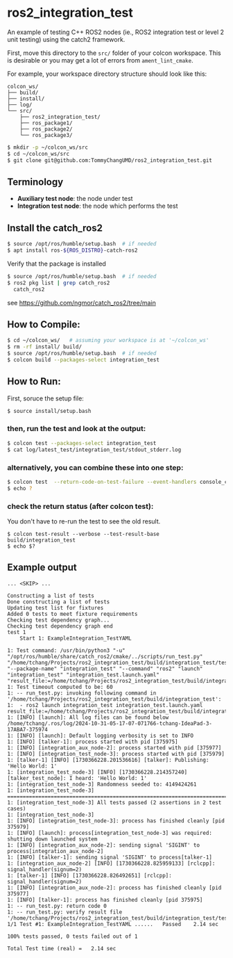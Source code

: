 # ros2_integration_test

An example of testing C++ ROS2 nodes (ie., ROS2 integration test or level 2 unit testing) using the catch2 framework. 

First, move this directory to the `src/` folder of your colcon
workspace.  This is desirable or you may get a lot of errors from
`ament_lint_cmake`.

For example, your workspace directory structure should look like this:

```
colcon_ws/
├── build/
├── install/
├── log/
└── src/
    ├── ros2_integration_test/
    ├── ros_package1/
    ├── ros_package2/
    └── ros_package3/
```

``` bash
$ mkdir -p ~/colcon_ws/src
$ cd ~/colcon_ws/src
$ git clone git@github.com:TommyChangUMD/ros2_integration_test.git
```


## Terminology

- **Auxiliary test node**: the node under test
- **Integration test node**:  the node which performs the test

## Install the catch_ros2

``` bash
$ source /opt/ros/humble/setup.bash  # if needed
$ apt install ros-${ROS_DISTRO}-catch-ros2
```

Verify that the package is installed
``` bash
$ source /opt/ros/humble/setup.bash  # if needed
$ ros2 pkg list | grep catch_ros2
  catch_ros2
```

see https://github.com/ngmor/catch_ros2/tree/main

## How to Compile:
```bash
$ cd ~/colcon_ws/   # assuming your workspace is at '~/colcon_ws'
$ rm -rf install/ build/
$ source /opt/ros/humble/setup.bash  # if needed
$ colcon build --packages-select integration_test
```

## How to Run:
First, soruce the setup file:
```bash
$ source install/setup.bash
```

### then, run the test and look at the output:
```bash
$ colcon test --packages-select integration_test
$ cat log/latest_test/integration_test/stdout_stderr.log
```

### alternatively, you can combine these into one step:
```bash
$ colcon test  --return-code-on-test-failure --event-handlers console_cohesion+ --packages-select integration_test
$ echo ?
```

### check the return status (after colcon test):
You don't have to re-run the test to see the old result.
```
$ colcon test-result --verbose --test-result-base build/integration_test
$ echo $?
```

## Example output

```
... <SKIP> ...

Constructing a list of tests
Done constructing a list of tests
Updating test list for fixtures
Added 0 tests to meet fixture requirements
Checking test dependency graph...
Checking test dependency graph end
test 1
    Start 1: ExampleIntegration_TestYAML

1: Test command: /usr/bin/python3 "-u" "/opt/ros/humble/share/catch_ros2/cmake/../scripts/run_test.py" "/home/tchang/Projects/ros2_integration_test/build/integration_test/test_results/integration_test/ExampleIntegration_TestYAML.xml" "--package-name" "integration_test" "--command" "ros2" "launch" "integration_test" "integration_test.launch.yaml" "result_file:=/home/tchang/Projects/ros2_integration_test/build/integration_test/test_results/integration_test/ExampleIntegration_TestYAML.xml"
1: Test timeout computed to be: 60
1: -- run_test.py: invoking following command in '/home/tchang/Projects/ros2_integration_test/build/integration_test':
1:  - ros2 launch integration_test integration_test.launch.yaml result_file:=/home/tchang/Projects/ros2_integration_test/build/integration_test/test_results/integration_test/ExampleIntegration_TestYAML.xml
1: [INFO] [launch]: All log files can be found below /home/tchang/.ros/log/2024-10-31-05-17-07-071766-tchang-IdeaPad-3-17ABA7-375974
1: [INFO] [launch]: Default logging verbosity is set to INFO
1: [INFO] [talker-1]: process started with pid [375975]
1: [INFO] [integration_aux_node-2]: process started with pid [375977]
1: [INFO] [integration_test_node-3]: process started with pid [375979]
1: [talker-1] [INFO] [1730366228.201536616] [talker]: Publishing: 'Hello World: 1'
1: [integration_test_node-3] [INFO] [1730366228.214357240] [talker_test_node]: I heard: 'Hello World: 1'
1: [integration_test_node-3] Randomness seeded to: 4149424261
1: [integration_test_node-3] ===============================================================================
1: [integration_test_node-3] All tests passed (2 assertions in 2 test cases)
1: [integration_test_node-3] 
1: [INFO] [integration_test_node-3]: process has finished cleanly [pid 375979]
1: [INFO] [launch]: process[integration_test_node-3] was required: shutting down launched system
1: [INFO] [integration_aux_node-2]: sending signal 'SIGINT' to process[integration_aux_node-2]
1: [INFO] [talker-1]: sending signal 'SIGINT' to process[talker-1]
1: [integration_aux_node-2] [INFO] [1730366228.825959133] [rclcpp]: signal_handler(signum=2)
1: [talker-1] [INFO] [1730366228.826492651] [rclcpp]: signal_handler(signum=2)
1: [INFO] [integration_aux_node-2]: process has finished cleanly [pid 375977]
1: [INFO] [talker-1]: process has finished cleanly [pid 375975]
1: -- run_test.py: return code 0
1: -- run_test.py: verify result file '/home/tchang/Projects/ros2_integration_test/build/integration_test/test_results/integration_test/ExampleIntegration_TestYAML.xml'
1/1 Test #1: ExampleIntegration_TestYAML ......   Passed    2.14 sec

100% tests passed, 0 tests failed out of 1

Total Test time (real) =   2.14 sec
```
